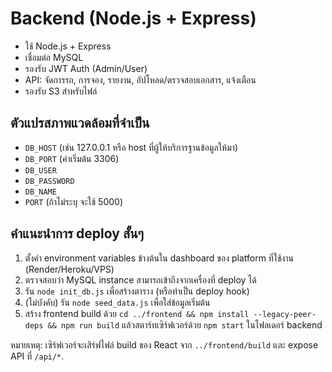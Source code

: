 # Backend (Node.js + Express)

- ใช้ Node.js + Express
- เชื่อมต่อ MySQL
- รองรับ JWT Auth (Admin/User)
- API: จัดการรถ, การจอง, รายงาน, อัปโหลด/ตรวจสอบเอกสาร, แจ้งเตือน
- รองรับ S3 สำหรับไฟล์

## ตัวแปรสภาพแวดล้อมที่จำเป็น

- `DB_HOST` (เช่น 127.0.0.1 หรือ host ที่ผู้ให้บริการฐานข้อมูลให้มา)
- `DB_PORT` (ค่าเริ่มต้น 3306)
- `DB_USER`
- `DB_PASSWORD`
- `DB_NAME`
- `PORT` (ถ้าไม่ระบุ จะใช้ 5000)

## คำแนะนำการ deploy สั้นๆ

1. ตั้งค่า environment variables ข้างต้นใน dashboard ของ platform ที่ใช้งาน (Render/Heroku/VPS)
2. ตรวจสอบว่า MySQL instance สามารถเข้าถึงจากเครื่องที่ deploy ได้
3. รัน `node init_db.js` เพื่อสร้างตาราง (หรือทำเป็น deploy hook)
4. (ไม่บังคับ) รัน `node seed_data.js` เพื่อใส่ข้อมูลเริ่มต้น
5. สร้าง frontend build ด้วย `cd ../frontend && npm install --legacy-peer-deps && npm run build` แล้วสตาร์ทเซิร์ฟเวอร์ด้วย `npm start` ในโฟลเดอร์ backend

หมายเหตุ: เซิร์ฟเวอร์จะเสิร์ฟไฟล์ build ของ React จาก `../frontend/build` และ expose API ที่ `/api/*`.
